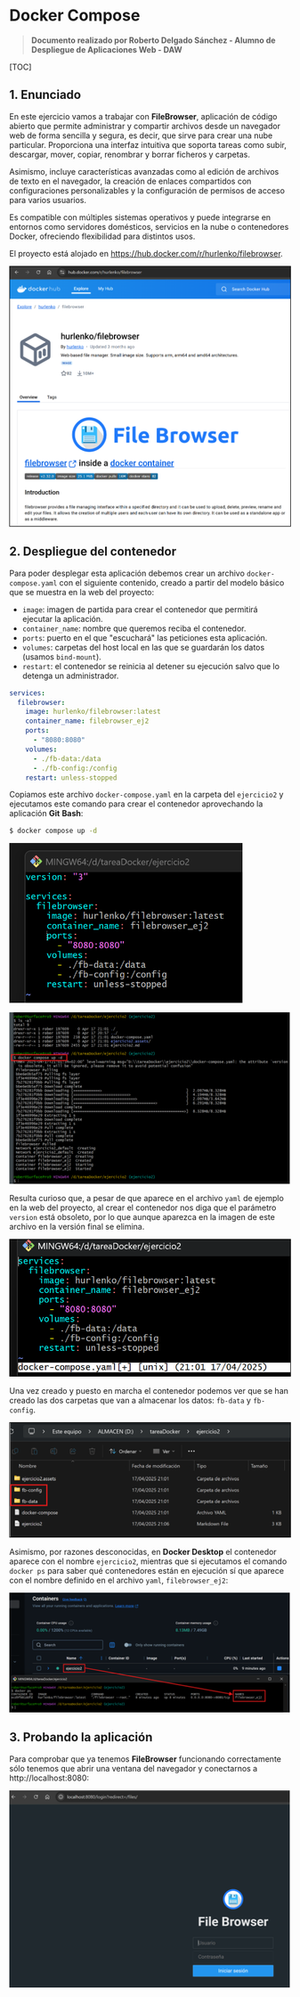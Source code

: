 # Docker Compose

> **Documento realizado por Roberto Delgado Sánchez - Alumno de Despliegue de Aplicaciones Web - DAW**

[TOC]

## 1. Enunciado

En este ejercicio vamos a trabajar con **FileBrowser**, aplicación de código abierto que permite administrar y compartir archivos desde un navegador web de forma sencilla y segura, es decir, que sirve para crear una nube particular. Proporciona una interfaz intuitiva que soporta tareas como subir, descargar, mover, copiar, renombrar y borrar ficheros y carpetas.

Asimismo, incluye características avanzadas como al edición de archivos de texto en el navegador, la creación de enlaces compartidos con configuraciones personalizables y la configuración de permisos de acceso para varios usuarios.

Es compatible con múltiples sistemas operativos y puede integrarse en entornos como servidores domésticos, servicios en la nube o contenedores Docker, ofreciendo flexibilidad para distintos usos.

El proyecto está alojado en https://hub.docker.com/r/hurlenko/filebrowser.

<img src="./ejercicio2.assets/image-20250417194801012.png" alt="image-20250417194801012" style="zoom:50%;border:1px solid black;" />

## 2. Despliegue del contenedor

Para poder desplegar esta aplicación debemos crear un archivo `docker-compose.yaml` con el siguiente contenido, creado a partir del modelo básico que se muestra en la web del proyecto:

- `image`: imagen de partida para crear el contenedor que permitirá ejecutar la aplicación.
- `container_name`: nombre que queremos reciba el contenedor.
- `ports`: puerto en el que "escuchará" las peticiones esta aplicación.
- `volumes`: carpetas del host local en las que se guardarán los datos (usamos `bind-mount`).
- `restart`: el contenedor se reinicia al detener su ejecución salvo que lo detenga un administrador.

```yaml
services:
  filebrowser:
    image: hurlenko/filebrowser:latest
    container_name: filebrowser_ej2
    ports:
      - "8080:8080"
    volumes:
      - ./fb-data:/data
      - ./fb-config:/config
    restart: unless-stopped    
```

Copiamos este archivo `docker-compose.yaml` en la carpeta del `ejercicio2` y ejecutamos este comando para crear el contenedor aprovechando la aplicación **Git** **Bash**:

```bash
$ docker compose up -d
```

<img src="./ejercicio2.assets/image-20250417210112577.png" alt="image-20250417210112577" style="zoom:67%;" />

![image-20250417210338212](./ejercicio2.assets/image-20250417210338212.png)

Resulta curioso que, a pesar de que aparece en el archivo `yaml` de ejemplo en la web del proyecto, al crear el contenedor nos diga que el parámetro `version` está obsoleto, por lo que aunque aparezca en la imagen de este archivo en la versión final se elimina.

<img src="./ejercicio2.assets/image-20250417210831008.png" alt="image-20250417210831008" style="zoom:67%;border:1px solid black;" />

Una vez creado y puesto en marcha el contenedor podemos ver que se han creado las dos carpetas que van a almacenar los datos: `fb-data` y `fb-config`.

<img src="./ejercicio2.assets/image-20250417210719788.png" alt="image-20250417210719788" style="zoom:67%;border:1px solid black;" />

Asimismo, por razones desconocidas, en **Docker Desktop** el contenedor aparece con el nombre `ejercicio2`, mientras que si ejecutamos el comando `docker ps` para saber qué contenedores están en ejecución sí que aparece con el nombre definido en el archivo `yaml`, `filebrowser_ej2`:

<img src="./ejercicio2.assets/image-20250417211219351.png" alt="image-20250417211219351" style="zoom:80%;" />

## 3. Probando la aplicación

Para comprobar que ya tenemos **FileBrowser** funcionando correctamente sólo tenemos que abrir una ventana del navegador y conectarnos a http://localhost:8080:

![image-20250417211432754](./ejercicio2.assets/image-20250417211432754.png)